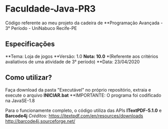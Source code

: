 # Faculdade-Java-PR3
Código referente ao meu projeto da cadeira de **Programação Avançada - 3° Período - UniNabuco Recife-PE

## Especificações
**Tema: Loja de jogos
**Versão: 1.0
**Nota: 10.0** *(Referente aos critérios avaliativos de uma atividade de 3° período)
**Data: 23/04/2020

## Como utilizar?
Faça download da pasta "Executável" no próprio repositório, extraia e execute o arquivo **INICIAR.bat**
**IMPORTANTE: O programa foi codificado na JavaSE-1.8

Para o funcionamente completo, o código utiliza das APIs **ITextPDF-5.1.0** e **Barcode4j** 
      *Créditos:* https://itextpdf.com/en/resources/downloads
                  http://barcode4j.sourceforge.net/
